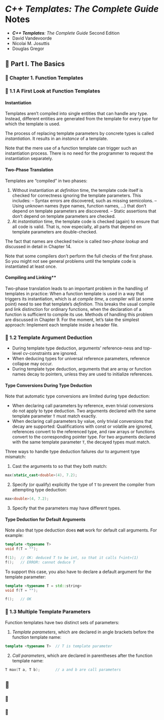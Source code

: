# _C++ Templates: The Complete Guide_ Notes

- _**C++ Templates**: The Complete Guide_ Second Edition
- David Vandevoorde
- Nicolai M. Josuttis
- Douglas Gregor






## 🌱 Part I. The Basics


### 🎯 Chapter 1. Function Templates

### 📌 1.1 A First Look at Function Templates

#### Instantiation

Templates aren’t compiled into single entities that can handle any type. 
Instead, different entities are generated from the template for every type for which the template is used.


The process of replacing template parameters by concrete types is called _instantiation_. 
It results in an _instance_ of a template.


Note that the mere use of a function template can trigger such an instantiation process. 
There is no need for the programmer to request the instantiation separately.

#### Two-Phase Translation

Templates are “compiled” in two phases:
1. Without instantiation at _definition_ time, 
   the template code itself is checked for correctness ignoring the template parameters.
   This includes:
   – Syntax errors are discovered, such as missing semicolons.
   – Using unknown names (type names, function names, ...) 
     that don’t depend on template parameters are discovered.
   – Static assertions that don’t depend on template parameters are checked.
2. At _instantiation_ time, 
   the template code is checked (again) to ensure that all code is valid. 
   That is, now especially, all parts that depend on template parameters are double-checked.


The fact that names are checked twice is called _two-phase lookup_ 
and discussed in detail in Chapter 14.


Note that some compilers don’t perform the full checks of the first phase. 
So you might not see general problems until the template code is instantiated at least once.

#### Compiling and Linking**

Two-phase translation leads to an important problem in the handling of templates in practice: 
When a function template is used in a way that triggers its instantiation, 
which is at _compile time_, 
a compiler will (at some point) need to see that template’s _definition_. 
This breaks the usual compile and link distinction for ordinary functions, 
when the declaration of a function is sufficient to compile its use. 
Methods of handling this problem are discussed in Chapter 9. 
For the moment, let’s take the simplest approach: 
Implement each template inside a header file.

### 📌 1.2 Template Argument Deduction

- During template type deduction, 
  arguments' reference-ness and top-level cv-constraints are ignored.
- When deducing types for universal reference parameters, 
  reference collapse may occur. 
- During template type deduction, 
  arguments that are array or function names decay to pointers, 
  unless they are used to initialize references.

#### Type Conversions During Type Deduction

Note that automatic type conversions are limited during type deduction: 
- When declaring call parameters by reference, 
  even trivial conversions do not apply to type deduction. 
  Two arguments declared with the same template parameter `T` must match exactly.
- When declaring call parameters by value, 
  only trivial conversions that decay are supported: 
  Qualifications with const or volatile are ignored, 
  references convert to the referenced type, 
  and raw arrays or functions convert to the corresponding pointer type. 
  For two arguments declared with the same template parameter `T`, 
  the decayed types must match.


Three ways to handle type deduction failures dur to argument type mismatch:
1. Cast the arguments to so that they both match:
```c++
max(static_cast<double>(4), 7.2);
```
2. Specify (or qualify) explicitly the type of `T` 
   to prevent the compiler from attempting type deduction: 
```c++
max<double>(4, 7.2);
```
3. Specify that the parameters may have different types.

#### Type Deduction for Default Arguments

Note also that type deduction does **not** work for default call arguments. 
For example:
```c++
template <typename T>
void f(T = "");

f(1);  // OK: deduced T to be int, so that it calls f<int>(1)
f();   // ERROR: cannot deduce T
```
To support this case, 
you also have to declare a default argument for the template parameter:
```c++
template <typename T = std::string>
void f(T = "");

f();   // OK
```

### 📌 1.3 Multiple Template Parameters

Function templates have two distinct sets of parameters:
1. _Template parameters_, 
   which are declared in angle brackets before the function template name:
```c++
template <typename T>  // T is template parameter
```
2. _Call parameters_, 
   which are declared in parentheses after the function template name:
```c++
T max(T a, T b);       // a and b are call parameters
```







## 🌱

### 🎯

### 📌 








